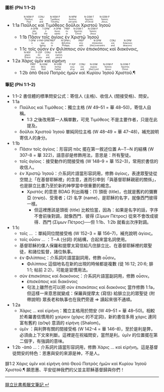 #### 圖析 (Phi 1:1–2)

- <rt>1:1a</rt> <RUBY><ruby><ruby>Παῦλος<rt>Paul</rt></ruby><rt>Παῦλος</rt></ruby><rt>N-NSM-P</rt></RUBY> <RUBY><ruby><ruby>καὶ<rt>and</rt></ruby><rt>καί</rt></ruby><rt>CONJ</rt></RUBY> <RUBY><ruby><ruby>Τιμόθεος<rt>Timothy,</rt></ruby><rt>Τιμόθεος</rt></ruby><rt>N-NSM-P</rt></RUBY> <RUBY><ruby><ruby>δοῦλοι<rt>servants</rt></ruby><rt>δοῦλος</rt></ruby><rt>N-NPM</rt></RUBY> <RUBY><ruby><ruby>Χριστοῦ<rt>of Christ</rt></ruby><rt>Χριστός</rt></ruby><rt>N-GSM-T</rt></RUBY> <RUBY><ruby><ruby>Ἰησοῦ<rt>Jesus,</rt></ruby><rt>Ἰησοῦς</rt></ruby><rt>N-GSM-P</rt></RUBY> 
	- <rt>1:1b</rt> <RUBY><ruby><ruby>Πᾶσιν<rt>To all</rt></ruby><rt>πᾶς</rt></ruby><rt>A-DPM</rt></RUBY> <RUBY><ruby><ruby>τοῖς<rt>the</rt></ruby><rt>ὁ</rt></ruby><rt>T-DPM</rt></RUBY> <RUBY><ruby><ruby>ἁγίοις<rt>saints</rt></ruby><rt>ἅγιος</rt></ruby><rt>A-DPM</rt></RUBY> <RUBY><ruby><ruby>ἐν<rt>in</rt></ruby><rt>ἐν</rt></ruby><rt>PREP</rt></RUBY> <RUBY><ruby><ruby>Χριστῷ<rt>Christ</rt></ruby><rt>Χριστός</rt></ruby><rt>N-DSM-T</rt></RUBY> <RUBY><ruby><ruby>Ἰησοῦ<rt>Jesus</rt></ruby><rt>Ἰησοῦς</rt></ruby><rt>N-DSM-P</rt></RUBY> 
	-  <rt>1:1c</rt> <RUBY><ruby><ruby>τοῖς<rt>‑</rt></ruby><rt>ὁ</rt></ruby><rt>T-DPM</rt></RUBY> <RUBY><ruby><ruby>οὖσιν<rt>being</rt></ruby><rt>εἰμί</rt></ruby><rt>V-PAP-DPM</rt></RUBY> <RUBY><ruby><ruby>ἐν<rt>in</rt></ruby><rt>ἐν</rt></ruby><rt>PREP</rt></RUBY> <RUBY><ruby><ruby>Φιλίπποις<rt>Philippi,</rt></ruby><rt>Φίλιπποι</rt></ruby><rt>N-DPM-L</rt></RUBY> <RUBY><ruby><ruby>σὺν<rt>with</rt></ruby><rt>σύν</rt></ruby><rt>PREP</rt></RUBY> <RUBY><ruby><ruby>ἐπισκόποις<rt>[the] overseers</rt></ruby><rt>ἐπίσκοπος</rt></ruby><rt>N-DPM</rt></RUBY> <RUBY><ruby><ruby>καὶ<rt>and</rt></ruby><rt>καί</rt></ruby><rt>CONJ</rt></RUBY> <RUBY><ruby><ruby>διακόνοις,<rt>deacons:</rt></ruby><rt>διάκονος</rt></ruby><rt>N-DPM</rt></RUBY> 
- <rt>1:2a</rt> <RUBY><ruby><ruby>Χάρις<rt>Grace</rt></ruby><rt>χάρις</rt></ruby><rt>N-NSF</rt></RUBY> <RUBY><ruby><ruby>ὑμῖν<rt>to you</rt></ruby><rt>σύ</rt></ruby><rt>P-2DP</rt></RUBY> <RUBY><ruby><ruby>καὶ<rt>and</rt></ruby><rt>καί</rt></ruby><rt>CONJ</rt></RUBY> <RUBY><ruby><ruby>εἰρήνη<rt>peace</rt></ruby><rt>εἰρήνη</rt></ruby><rt>N-NSF</rt></RUBY> 
	- <rt>1:2b</rt> <RUBY><ruby><ruby>ἀπὸ<rt>from</rt></ruby><rt>ἀπό</rt></ruby><rt>PREP</rt></RUBY> <RUBY><ruby><ruby>Θεοῦ<rt>God</rt></ruby><rt>θεός</rt></ruby><rt>N-GSM</rt></RUBY> <RUBY><ruby><ruby>Πατρὸς<rt>Father</rt></ruby><rt>πατήρ</rt></ruby><rt>N-GSM</rt></RUBY> <RUBY><ruby><ruby>ἡμῶν<rt>of us</rt></ruby><rt>ἐγώ</rt></ruby><rt>P-1GP</rt></RUBY> <RUBY><ruby><ruby>καὶ<rt>and</rt></ruby><rt>καί</rt></ruby><rt>CONJ</rt></RUBY> <RUBY><ruby><ruby>Κυρίου<rt>[the] Lord</rt></ruby><rt>κύριος</rt></ruby><rt>N-GSM</rt></RUBY> <RUBY><ruby><ruby>Ἰησοῦ<rt>Jesus</rt></ruby><rt>Ἰησοῦς</rt></ruby><rt>N-GSM-P</rt></RUBY> <RUBY><ruby><ruby>Χριστοῦ.¶<rt>Christ.</rt></ruby><rt>Χριστός</rt></ruby><rt>N-GSM-T</rt></RUBY> 



#### 筆記 (Phi 1:1–2)

- 1:1–2 書信體的標準問安公式：寄信人 (主格)、收信人 (間接受格)、問安。
- 1:1a 
	- Παῦλος καὶ Τιμόθεος：獨立主格 (W 49–51 = 華 48–50)，寄信人自稱。
		- 1:3 之後改用第一人稱單數，可見 Τιμόθεος 不是主要作者，只是在此提及。
	- δοῦλοι Χριστοῦ Ἰησοῦ  單純同位主格 (W 48–49 = 華 47–48)，補充說明寄信人的身分。
- 1:1b
	- Πᾶσιν τοῖς ἁγίοις：形容詞 πᾶς 擺在第一敘述位置 A─T─N 的結構 (W 307–8 = 華 322)，語意卻是修飾用法，意思是：所有聖徒。
	- τοῖς ἁγίοις：接受動作的間接受格 (W 148–9 = 華 152–3)，常用於書信的收信人。
	- ἐν Χριστῷ Ἰησοῦ：介系詞片語當形容詞用，修飾 ἁγίοις，表達眾聖徒從空間上「在基督耶穌裡」的含意，進而引申到「與基督耶穌親密的關係」，也是腓立比書乃至於新約神學當中很重要的概念。
		- Χριστός 的意思 BDAG 列出兩種：(1) 頭銜 (title)，也就是舊約的彌賽亞 (מָשִׁיחַ)、受膏者；(2) 名字 (name)，是耶穌的名字，就像西門彼得一樣。
			- 但這裡應該是頭銜 (title) 比較恰當，因為：如果是名字的話，字序不會前後對調，就像西門．彼得 (Σίμων Πέτρος) 從來不會改成彼得．西門 (Σίμων Πέτρος)──但 1:1b、1:2b 就看出次序對調。
- 1:1c
	- τοῖς … ：單純同位間接受格 (W 152–3 = 華 156–7)，補充說明 ἁγίοις。
	- τοῖς οὖσιν ... ：T─A (分詞) 的結構，合起來當名詞使用。
	- 基督耶穌的僕人保羅和提摩太寫信給凡住腓立比、在基督耶穌裡的眾聖徒，和諸位監督，諸位執事。
	- ἐν Φιλίπποις：介系詞片語當副詞用，修飾 οὖσιν。
		- Φιλίπποις 這個地名在新約出現的時候都是複數 (徒 16:12; 20:6; 腓 1:1; 帖前 2:2)，可能是習慣用法。
	- σὺν ἐπισκόποις καὶ διακόνοις：介系詞片語當副詞用，修飾 οὖσιν。
		- ἐπισκόποις καὶ διακόνοις
		- 句法上雖然也可以把 σὺν ἐπισκόποις καὶ διακόνοις 當作修飾 1:1a，但這樣一來意思就變成：保羅與提摩太 (寫信) 給腓立比的眾聖徒 (附帶說明) 眾長老和執事也在我們旁邊 ⇒ 讀起來很不通順。
- 1:2a
	- Χάρις ... καὶ εἰρήνη：獨立主格用於問安 (W 49–51 = 華 48–50)。相較於希羅書信慣用的 χαίρειν (χάρις 的不定詞)，新約書信多用 χάρις 連同富有舊約 (שָׁלוֹם) 意涵的 εἰρήνη (Shalom)。
	- ὑμῖν ：與利弊有關的間接受格 (W 142–4 = 華 146–8)，至於是利是弊，必須由上下文來判斷。這裡是在祝福問安，當然是利。ὑμῖν 的位置擺在第二個字，有強調的意味。
- 1:2b
	-ἀπὸ ...：介系詞片語當形容詞用，修飾 Χάρις ... καὶ εἰρήνη。這是基督徒問安的特色：恩惠與安的來源是神，不是人。

腓1:2 Χάρις ὑμῖν καὶ εἰρήνη ἀπὸ Θεοῦ Πατρὸς ἡμῶν καὶ Κυρίου Ἰησοῦ Χριστοῦ.¶ 願恩惠、平安從神我們的父並主耶穌基督歸與你們！ 

---
[腓立比書希臘文筆記  ↵](Philippians-Notes.md)

